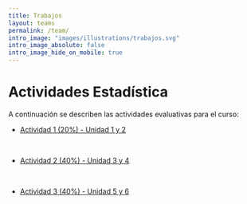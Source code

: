 ```yaml
---
title: Trabajos
layout: teams
permalink: /team/
intro_image: "images/illustrations/trabajos.svg"
intro_image_absolute: false
intro_image_hide_on_mobile: true
---
```


# Actividades Estadística

A continuación se describen las actividades evaluativas para el curso:

- [Actividad 1 (20%) - Unidad 1 y 2](https://rproject-udea.netlify.app/)
<br>

- [Actividad 2 (40%) - Unidad 3 y 4](https://rproject-udea.netlify.app/)
<br>

- [Actividad 3 (40%) - Unidad 5 y 6](https://rproject-udea.netlify.app/)
<br>